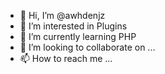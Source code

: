 - 👋 Hi, I’m @awhdenjz
- 👀 I’m interested in Plugins
- 🌱 I’m currently learning PHP
- 💞️ I’m looking to collaborate on ...
- 📫 How to reach me ...
